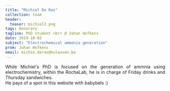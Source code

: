 ```yaml
---
title: "Michiel De Ras"
collection: team
header:
  teaser: michiel2.png
tags: Honorary
tagline: PhD student <br> @ Johan Hofkens
date: 2019-10-02
subject: "Electrochemical ammonia generation"
prom: Johan Hofkens
email: michie.deras@kuleuven.be
---
```

<p align= "justify">
While Michiel's PhD is focused on the generation of ammnia using electrochemistry, within the RochaLab, he is in charge of Friday drinks and Thursday sandwiches.<br>
He pays of a spot in this website with babybels :)
